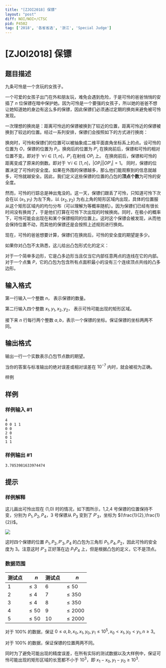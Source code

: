 ```yaml
---
title: "[ZJOI2018] 保镖"
layout: "post"
diff: NOI/NOI+/CTSC
pid: P4502
tag: ['2018', '各省省选', '浙江', 'Special Judge']
---
```

# [ZJOI2018] 保镖
## 题目描述

九条可怜是一个贪玩的女孩子。

一个可爱的女孩子出门在外和朋友玩，难免会遇到危险，于是可怜的爸爸悄悄的安插了 $n$ 位保镖在暗中保护她。因为可怜是一个要强的女孩子，所以她的爸爸不想让她知道她的身边有这么多的保镖，因此保镖们必须通过定期的换岗来避免被可怜发现。

一次理想的换岗是：距离可怜远的保镖被换到了较近的位置，距离可怜近的保镖被换到了较远的位置。经过一系列安排，保镖们会按照如下的方式进行换岗：

换岗时，可怜和保镖们的位置可以被抽象成二维平面直角坐标系上的点。设可怜的位置为 $O$，保镖的位置为 $P_i$，换岗后的位置为 $P'_i$
在换岗前后，保镖和可怜的相对位置不变。即对于 $\forall i \in [1,n]$，$P'_i$ 在射线 $OP_i$ 上。
在换岗前后，保镖和可怜的距离变成了原来的倒数。即对于 $\forall i \in [1,n]$，$|OP_i||OP'_i|=1$。
同时，保镖的位置决定了可怜的安全度。如果在外围的保镖越多，那么他们能观察到的信息就越多，可怜就越安全。因此，我们定义这些保镖的位置的凸包的**顶点个数**为可怜的安全度。

然而，可怜的行踪总是神出鬼没的。这一天，保镖们跟丢了可怜，只知道可怜下次会在以 $(x_1,y_1)$ 为左下角，以 $(x_2,y_2)$ 为右上角的矩形区域内出现，具体的位置服从这个矩形区域内的均匀分布（可以理解为等概率随机）。因为保镖们已经有很长时间没有换岗了，于是他们打算在可怜下次出现的时候换岗。同时，在极小的概率下，可怜可能会出现在和某个保镖相同的位置上。这时这个保镖会被发现，从而他会保持位置不动，而其他的保镖还是会按照上述规则进行换岗。

现在，可怜的爸爸想要计算，保镖们在换岗后，可怜的安全度的期望是多少。

如果你对凸包不太熟悉，这儿给出凸包形式化的定义：

对于一个简单多边形，它是凸多边形当且仅当它内部任意两点的连线在它的内部。
对于一个点集 $P$，它的凸包为包含所有点面积最小的没有三个连续顶点共线的凸多边形。
## 输入格式

第一行输入一个整数 $n$， 表示保镖的数量。

第二行输入四个整数 $x_1,y_1,x_2,y_2$， 表示可怜可能出现的矩形区域。

接下来 $n$ 行每行两个整数 $a,b$，表示一个保镖的坐标。保证保镖的坐标两两不同。
## 输出格式

输出一行一个实数表示凸包节点数的期望。

当你的答案与标准输出的绝对误差或相对误差在 $10^{-7}$ 内时，就会被视为正确。

样例
## 样例

### 样例输入 #1
```
4
0 0 1 1
0 0
2 0
0 1
1 1
```
### 样例输出 #1
```
3.7853981633974474

```
## 提示

### 样例解释
这儿画出可怜出现在 (1,0) 时的情况，如下图所示，1,2,4 号保镖的位置保持不变，分别为 $P_1,P_2,P_4$，3 号保镖从 $P_3$ 变到了 $P'_3$，坐标为 $(\frac{1}{2},\frac{1}{2})$。 

![](https://cdn.luogu.com.cn/upload/pic/18418.png)

这时四个保镖的位置 $P_1,P_2,P'_3,P_4$ 的凸包为三角形 $P_1,P_4,P_2$，因此可怜的安全度为 3。注意这时 $P'_3$ 正好落在边 $P_1P_4$ 上，但是根据凸包的定义，它不是顶点。

### 数据范围

测试点|　$n$|测试点|　$n$
-|-|-|-
1|$\le 3$|6|$\le 50$
2|$\le 4$|7|$\le 350$
3|$\le 4$|8|$\le 350$
4|$\le 50$|9|$\le 2000$
5|$\le 50$|10|$\le 2000$

对于 100% 的数据，保证 $0 \leq a,b,x_0,x_1,y_0,y_1 \leq 10^5,x_0<x_1,y_0<y_1,n \geq 3$。

对于 100% 的数据，保证保镖的位置两两不同。

同时为了避免可能出现的精度误差，在所有实际的测试数据以及大样例中，保证可怜可能出现的矩形区域的长宽都不小于 $10^3$，即 $x_1-x_0,y_1-y_0 \geq 10^3$.
